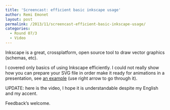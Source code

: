 ```yaml
---
title: 'Screencast: efficient basic inkscape usage'
author: Remi Emonet
layout: post
permalink: /2013/11/screencast-efficient-basic-inkscape-usage/
categories:
  - Round 07/3
  - Video
---
```

Inkscape is a great, crossplatform, open source tool to draw vector graphics (schemas, etc).

I covered only basics of using Inkscape efficiently. I could not really show how you can prepare your SVG file in order make it ready for animations in a presentation, see <a title="an example" href="http://home.heeere.com/data/deck-js-demo-2/samples/deck-svg.html#slide-8" target="_blank">an example</a> (use right arrow to go through it).

UPDATE: here is the video, I hope it is understandable despite my English and my accent.



Feedback&#8217;s welcome.